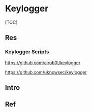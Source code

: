 # Keylogger

[TOC]



## Res
### Keylogger Scripts 
https://github.com/airob0t/keylogger

https://github.com/uknowsec/keylogger



## Intro



## Ref

